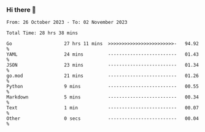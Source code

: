 ### Hi there 👋

<!--
**zhumeme/zhumeme** is a ✨ _special_ ✨ repository because its `README.md` (this file) appears on your GitHub profile.

Here are some ideas to get you started:

- 🔭 I’m currently working on ...
- 🌱 I’m currently learning ...
- 👯 I’m looking to collaborate on ...
- 🤔 I’m looking for help with ...
- 💬 Ask me about ...
- 📫 How to reach me: ...
- 😄 Pronouns: ...
- ⚡ Fun fact: ...
-->

<!--START_SECTION:waka-->

```all_time
From: 26 October 2023 - To: 02 November 2023

Total Time: 28 hrs 38 mins

Go                   27 hrs 11 mins  >>>>>>>>>>>>>>>>>>>>>>>>-   94.92 %
YAML                 24 mins         -------------------------   01.43 %
JSON                 23 mins         -------------------------   01.34 %
go.mod               21 mins         -------------------------   01.26 %
Python               9 mins          -------------------------   00.55 %
Markdown             5 mins          -------------------------   00.34 %
Text                 1 min           -------------------------   00.07 %
Other                0 secs          -------------------------   00.04 %
```

<!--END_SECTION:waka-->
